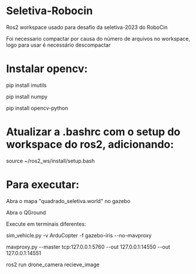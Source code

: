 # Seletiva-Robocin
Ros2 workspace usado para desafio da seletiva-2023 do RoboCin

Foi necessario compactar por causa do número de arquivos no workspace, logo para usar é necessário descompactar


# Instalar opencv:

pip install imutils

pip install numpy

pip install opencv-python


# Atualizar a .bashrc com o setup do workspace do ros2, adicionando:

source ~/ros2_ws/install/setup.bash


# Para executar:

Abra o mapa "quadrado_seletiva.world" no gazebo

Abra o QGround

Execute em terminais diferentes: 

sim_vehicle.py -v ArduCopter -f gazebo-iris --no-mavproxy

mavproxy.py --master tcp:127.0.0.1:5760 --out 127.0.0.1:14550 --out 127.0.0.1:14551

ros2 run drone_camera recieve_image
